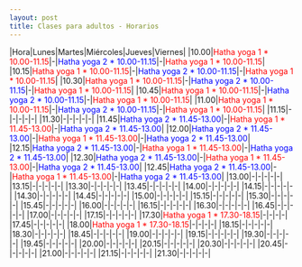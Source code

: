 ```yaml
---
layout: post
title: Clases para adultos - Horarios
---
```


|Hora|Lunes|Martes|Miércoles|Jueves|Viernes|
|10.00|<span style="color:red">Hatha yoga 1 * 10.00-11.15</span>|-|<span style="color:blue">Hatha yoga 2 * 10.00-11.15</span>|-|<span style="color:red">Hatha yoga 1 * 10.00-11.15</span>|
|10.15|<span style="color:red">Hatha yoga 1 * 10.00-11.15</span>|-|<span style="color:blue">Hatha yoga 2 * 10.00-11.15</span>|-|<span style="color:red">Hatha yoga 1 * 10.00-11.15</span>|
|10.30|<span style="color:red">Hatha yoga 1 * 10.00-11.15</span>|-|<span style="color:blue">Hatha yoga 2 * 10.00-11.15</span>|-|<span style="color:red">Hatha yoga 1 * 10.00-11.15</span>|
|10.45|<span style="color:red">Hatha yoga 1 * 10.00-11.15</span>|-|<span style="color:blue">Hatha yoga 2 * 10.00-11.15</span>|-|<span style="color:red">Hatha yoga 1 * 10.00-11.15</span>|
|11.00|<span style="color:red">Hatha yoga 1 * 10.00-11.15</span>|-|<span style="color:blue">Hatha yoga 2 * 10.00-11.15</span>|-|<span style="color:red">Hatha yoga 1 * 10.00-11.15</span>|
|11.15|-|-|-|-|-|
|11.30|-|-|-|-|-|
|11.45|<span style="color:blue">Hatha yoga 2 * 11.45-13.00</span>|-|<span style="color:red">Hatha yoga 1 * 11.45-13.00</span>|-|<span style="color:blue">Hatha yoga 2 * 11.45-13.00</span>|
|12.00|<span style="color:blue">Hatha yoga 2 * 11.45-13.00</span>|-|<span style="color:red">Hatha yoga 1 * 11.45-13.00</span>|-|<span style="color:blue">Hatha yoga 2 * 11.45-13.00</span>|
|12.15|<span style="color:blue">Hatha yoga 2 * 11.45-13.00</span>|-|<span style="color:red">Hatha yoga 1 * 11.45-13.00</span>|-|<span style="color:blue">Hatha yoga 2 * 11.45-13.00</span>|
|12.30|<span style="color:blue">Hatha yoga 2 * 11.45-13.00</span>|-|<span style="color:red">Hatha yoga 1 * 11.45-13.00</span>|-|<span style="color:blue">Hatha yoga 2 * 11.45-13.00</span>|
|12.45|<span style="color:blue">Hatha yoga 2 * 11.45-13.00</span>|-|<span style="color:red">Hatha yoga 1 * 11.45-13.00</span>|-|<span style="color:blue">Hatha yoga 2 * 11.45-13.00</span>|
|13.00|-|-|-|-|-|
|13.15|-|-|-|-|-|
|13.30|-|-|-|-|-|
|13.45|-|-|-|-|-|
|14.00|-|-|-|-|-|
|14.15|-|-|-|-|-|
|14.30|-|-|-|-|-|
|14.45|-|-|-|-|-|
|15.00|-|-|-|-|-|
|15.15|-|-|-|-|-|
|15.30|-|-|-|-|-|
|15.45|-|-|-|-|-|
|16.00|-|-|-|-|-|
|16.15|-|-|-|-|-|
|16.30|-|-|-|-|-|
|16.45|-|-|-|-|-|
|17.00|-|-|-|-|-|
|17.15|-|-|-|-|-|
|17.30|<span style="color:red">Hatha yoga 1 * 17.30-18.15</span>|-|-|-|-|
|17.45|-|-|-|-|-|
|18.00|<span style="color:red">Hatha yoga 1 * 17.30-18.15</span>|-|-|-|-|
|18.15|-|-|-|-|-|
|18.30|-|-|-|-|-|
|18.45|-|-|-|-|-|
|19.00|-|-|-|-|-|
|19.15|-|-|-|-|-|
|19.30|-|-|-|-|-|
|19.45|-|-|-|-|-|
|20.00|-|-|-|-|-|
|20.15|-|-|-|-|-|
|20.30|-|-|-|-|-|
|20.45|-|-|-|-|-|
|21.00|-|-|-|-|-|
|21.15|-|-|-|-|-|
|21.30|-|-|-|-|-|
